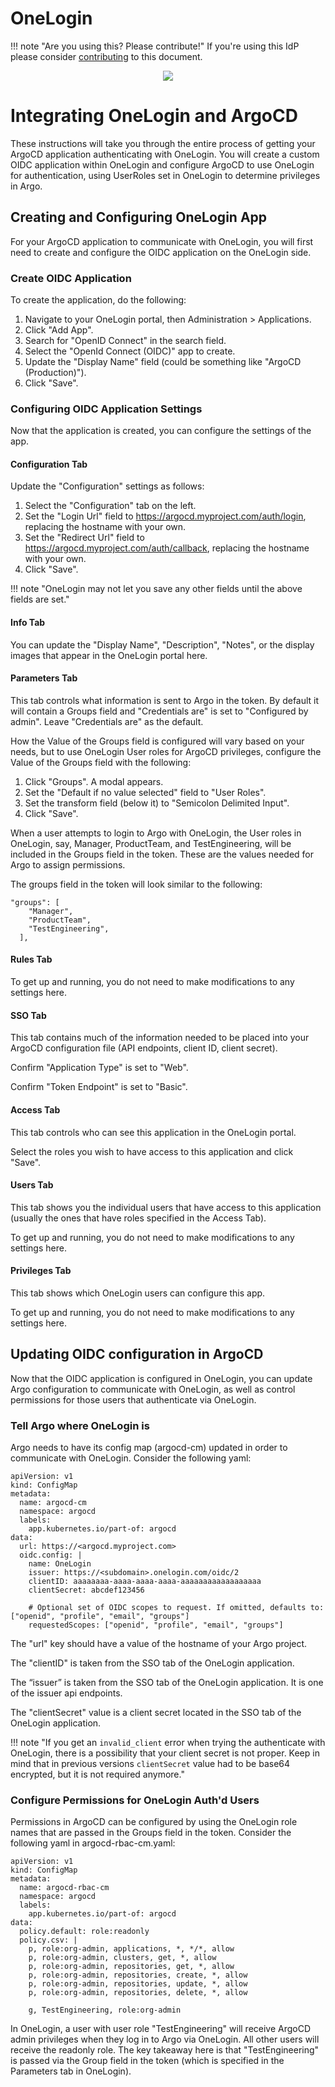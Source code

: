# OneLogin

!!! note "Are you using this? Please contribute!"
    If you're using this IdP please consider [contributing](../../developer-guide/docs-site.md) to this document.

<!-- markdownlint-disable MD033 -->
<div style="text-align:center"><img src="../../../assets/argo.png" /></div>
<!-- markdownlint-enable MD033 -->

# Integrating OneLogin and ArgoCD

These instructions will take you through the entire process of getting your ArgoCD application authenticating with OneLogin. You will create a custom OIDC application within OneLogin and configure ArgoCD to use OneLogin for authentication, using UserRoles set in OneLogin to determine privileges in Argo.

## Creating and Configuring OneLogin App

For your ArgoCD application to communicate with OneLogin, you will first need to create and configure the OIDC application on the OneLogin side.

### Create OIDC Application

To create the application, do the following:

1. Navigate to your OneLogin portal, then Administration > Applications.
2. Click "Add App".
3. Search for "OpenID Connect" in the search field.
4. Select the "OpenId Connect (OIDC)" app to create.
5. Update the "Display Name" field (could be something like "ArgoCD (Production)").
6. Click "Save".

### Configuring OIDC Application Settings

Now that the application is created, you can configure the settings of the app.

#### Configuration Tab

Update the "Configuration" settings as follows:

1. Select the "Configuration" tab on the left.
2. Set the "Login Url" field to https://argocd.myproject.com/auth/login, replacing the hostname with your own.
3. Set the "Redirect Url" field to https://argocd.myproject.com/auth/callback, replacing the hostname with your own.
4. Click "Save".

!!! note "OneLogin may not let you save any other fields until the above fields are set."

#### Info Tab

You can update the "Display Name", "Description", "Notes", or the display images that appear in the OneLogin portal here.

#### Parameters Tab

This tab controls what information is sent to Argo in the token. By default it will contain a Groups field and "Credentials are" is set to "Configured by admin". Leave "Credentials are" as the default.

How the Value of the Groups field is configured will vary based on your needs, but to use OneLogin User roles for ArgoCD privileges, configure the Value of the Groups field with the following:

1. Click "Groups". A modal appears.
2. Set the "Default if no value selected" field to "User Roles".
3. Set the transform field (below it) to "Semicolon Delimited Input".
4. Click "Save".

When a user attempts to login to Argo with OneLogin, the User roles in OneLogin, say, Manager, ProductTeam, and TestEngineering, will be included in the Groups field in the token. These are the values needed for Argo to assign permissions.

The groups field in the token will look similar to the following:

```
"groups": [
    "Manager",
    "ProductTeam",
    "TestEngineering",
  ],
```

#### Rules Tab

To get up and running, you do not need to make modifications to any settings here.

#### SSO Tab

This tab contains much of the information needed to be placed into your ArgoCD configuration file (API endpoints, client ID, client secret).

Confirm "Application Type" is set to "Web".

Confirm "Token Endpoint" is set to "Basic".

#### Access Tab

This tab controls who can see this application in the OneLogin portal.

Select the roles you wish to have access to this application and click "Save".

#### Users Tab

This tab shows you the individual users that have access to this application (usually the ones that have roles specified in the Access Tab).

To get up and running, you do not need to make modifications to any settings here.

#### Privileges Tab

This tab shows which OneLogin users can configure this app.

To get up and running, you do not need to make modifications to any settings here.

## Updating OIDC configuration in ArgoCD

Now that the OIDC application is configured in OneLogin, you can update Argo configuration to communicate with OneLogin, as well as control permissions for those users that authenticate via OneLogin.

### Tell Argo where OneLogin is

Argo needs to have its config map (argocd-cm) updated in order to communicate with OneLogin. Consider the following yaml:

```
apiVersion: v1
kind: ConfigMap
metadata:
  name: argocd-cm
  namespace: argocd
  labels:
    app.kubernetes.io/part-of: argocd
data:
  url: https://<argocd.myproject.com>
  oidc.config: |
    name: OneLogin
    issuer: https://<subdomain>.onelogin.com/oidc/2
    clientID: aaaaaaaa-aaaa-aaaa-aaaa-aaaaaaaaaaaaaaaaaa
    clientSecret: abcdef123456

    # Optional set of OIDC scopes to request. If omitted, defaults to: ["openid", "profile", "email", "groups"]
    requestedScopes: ["openid", "profile", "email", "groups"]
```

The "url" key should have a value of the hostname of your Argo project.

The "clientID" is taken from the SSO tab of the OneLogin application.

The “issuer” is taken from the SSO tab of the OneLogin application. It is one of the issuer api endpoints.

The "clientSecret" value is a client secret located in the SSO tab of the OneLogin application.

!!! note "If you get an `invalid_client` error when trying the authenticate with OneLogin, there is a possibility that your client secret is not proper. Keep in mind that in previous versions `clientSecret` value had to be base64 encrypted, but it is not required anymore."

### Configure Permissions for OneLogin Auth'd Users

Permissions in ArgoCD can be configured by using the OneLogin role names that are passed in the Groups field in the token. Consider the following yaml in argocd-rbac-cm.yaml:

```
apiVersion: v1
kind: ConfigMap
metadata:
  name: argocd-rbac-cm
  namespace: argocd
  labels:
    app.kubernetes.io/part-of: argocd
data:
  policy.default: role:readonly
  policy.csv: |
    p, role:org-admin, applications, *, */*, allow
    p, role:org-admin, clusters, get, *, allow
    p, role:org-admin, repositories, get, *, allow
    p, role:org-admin, repositories, create, *, allow
    p, role:org-admin, repositories, update, *, allow
    p, role:org-admin, repositories, delete, *, allow

    g, TestEngineering, role:org-admin
```

In OneLogin, a user with user role "TestEngineering" will receive ArgoCD admin privileges when they log in to Argo via OneLogin. All other users will receive the readonly role. The key takeaway here is that "TestEngineering" is passed via the Group field in the token (which is specified in the Parameters tab in OneLogin).
